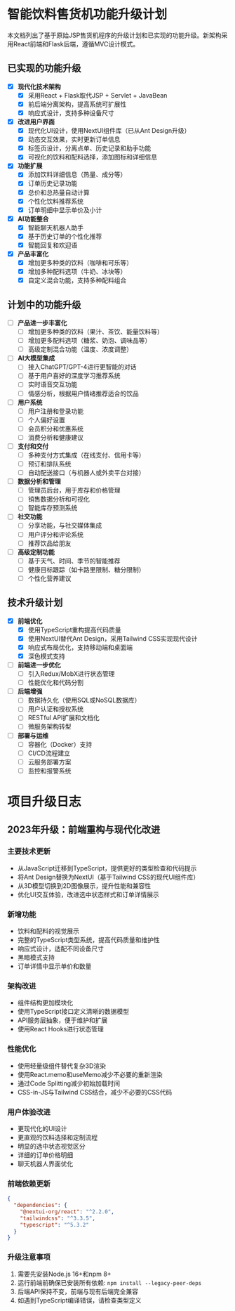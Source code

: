 # 智能饮料售货机功能升级计划

本文档列出了基于原始JSP售货机程序的升级计划和已实现的功能升级。新架构采用React前端和Flask后端，遵循MVC设计模式。

## 已实现的功能升级

- [x] **现代化技术架构**
  - [x] 采用React + Flask取代JSP + Servlet + JavaBean
  - [x] 前后端分离架构，提高系统可扩展性
  - [x] 响应式设计，支持多种设备尺寸

- [x] **改进用户界面**
  - [x] 现代化UI设计，使用NextUI组件库（已从Ant Design升级）
  - [x] 动态交互效果，实时更新订单信息
  - [x] 标签页设计，分离点单、历史记录和助手功能
  - [x] 可视化的饮料和配料选择，添加图标和详细信息

- [x] **功能扩展**
  - [x] 添加饮料详细信息（热量、成分等）
  - [x] 订单历史记录功能
  - [x] 总价和总热量自动计算
  - [x] 个性化饮料推荐系统
  - [x] 订单明细中显示单价及小计

- [x] **AI功能整合**
  - [x] 智能聊天机器人助手
  - [x] 基于历史订单的个性化推荐
  - [x] 智能回复和欢迎语

- [x] **产品丰富化**
  - [x] 增加更多种类的饮料（咖啡和可乐等）
  - [x] 增加多种配料选项（牛奶、冰块等）
  - [x] 自定义混合功能，支持多种配料组合

## 计划中的功能升级

- [ ] **产品进一步丰富化**
  - [ ] 增加更多种类的饮料（果汁、茶饮、能量饮料等）
  - [ ] 增加更多配料选项（糖浆、奶泡、调味品等）
  - [ ] 高级定制混合功能（温度、浓度调整）

- [ ] **AI大模型集成**
  - [ ] 接入ChatGPT/GPT-4进行更智能的对话
  - [ ] 基于用户喜好的深度学习推荐系统
  - [ ] 实时语音交互功能
  - [ ] 情感分析，根据用户情绪推荐适合的饮品

- [ ] **用户系统**
  - [ ] 用户注册和登录功能
  - [ ] 个人偏好设置
  - [ ] 会员积分和优惠系统
  - [ ] 消费分析和健康建议

- [ ] **支付和交付**
  - [ ] 多种支付方式集成（在线支付、信用卡等）
  - [ ] 预订和排队系统
  - [ ] 自动配送接口（与机器人或外卖平台对接）

- [ ] **数据分析和管理**
  - [ ] 管理员后台，用于库存和价格管理
  - [ ] 销售数据分析和可视化
  - [ ] 智能库存预测系统

- [ ] **社交功能**
  - [ ] 分享功能，与社交媒体集成
  - [ ] 用户评分和评论系统
  - [ ] 推荐饮品给朋友

- [ ] **高级定制功能**
  - [ ] 基于天气、时间、季节的智能推荐
  - [ ] 健康目标跟踪（如卡路里限制、糖分限制）
  - [ ] 个性化营养建议

## 技术升级计划

- [x] **前端优化**
  - [x] 使用TypeScript重构提高代码质量
  - [x] 使用NextUI替代Ant Design，采用Tailwind CSS实现现代设计
  - [x] 响应式布局优化，支持移动端和桌面端
  - [x] 深色模式支持

- [ ] **前端进一步优化**
  - [ ] 引入Redux/MobX进行状态管理
  - [ ] 性能优化和代码分割

- [ ] **后端增强**
  - [ ] 数据持久化（使用SQL或NoSQL数据库）
  - [ ] 用户认证和授权系统
  - [ ] RESTful API扩展和文档化
  - [ ] 微服务架构转型

- [ ] **部署与运维**
  - [ ] 容器化（Docker）支持
  - [ ] CI/CD流程建立
  - [ ] 云服务部署方案
  - [ ] 监控和报警系统

# 项目升级日志

## 2023年升级：前端重构与现代化改进

### 主要技术更新
- 从JavaScript迁移到TypeScript，提供更好的类型检查和代码提示
- 将Ant Design替换为NextUI（基于Tailwind CSS的现代UI组件库）
- 从3D模型切换到2D图像展示，提升性能和兼容性
- 优化UI交互体验，改进选中状态样式和订单详情展示

### 新增功能
- 饮料和配料的视觉展示
- 完整的TypeScript类型系统，提高代码质量和维护性
- 响应式设计，适配不同设备尺寸
- 黑暗模式支持
- 订单详情中显示单价和数量

### 架构改进
- 组件结构更加模块化
- 使用TypeScript接口定义清晰的数据模型
- API服务层抽象，便于维护和扩展
- 使用React Hooks进行状态管理

### 性能优化
- 使用轻量级组件替代复杂3D渲染
- 使用React.memo和useMemo减少不必要的重新渲染
- 通过Code Splitting减少初始加载时间
- CSS-in-JS与Tailwind CSS结合，减少不必要的CSS代码

### 用户体验改进
- 更现代化的UI设计
- 更直观的饮料选择和定制流程
- 明显的选中状态视觉区分
- 详细的订单价格明细
- 聊天机器人界面优化

### 前端依赖更新
```json
{
  "dependencies": {
    "@nextui-org/react": "^2.2.0",
    "tailwindcss": "^3.3.5",
    "typescript": "^5.3.2"
  }
}
```

### 升级注意事项
1. 需要先安装Node.js 16+和npm 8+
2. 运行前端前确保已安装所有依赖: `npm install --legacy-peer-deps`
3. 后端API保持不变，前端与现有后端完全兼容
4. 如遇到TypeScript编译错误，请检查类型定义 